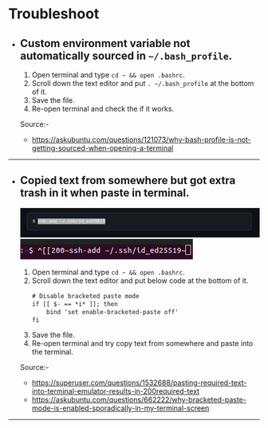 # Troubleshoot

- ## Custom environment variable not automatically sourced in `~/.bash_profile`.
    1. Open terminal and type `cd ~ && open .bashrc`.
    2. Scroll down the text editor and put `. ~/.bash_profile` at the bottom of it.
    3. Save the file.
    4. Re-open terminal and check the if it works.

    Source:-
    - https://askubuntu.com/questions/121073/why-bash-profile-is-not-getting-sourced-when-opening-a-terminal

---
- ## Copied text from somewhere but got extra trash in it when paste in terminal.
    ![Bracketed Paste Image 1](./bracketed-paste-1.png)
    ![Bracketed Paste Image 2](./bracketed-paste-2.png)
    1. Open terminal and type `cd ~ && open .bashrc`.
    2. Scroll down the text editor and put below code at the bottom of it.
        ```
        # Disable bracketed paste mode
        if [[ $- == *i* ]]; then
            bind 'set enable-bracketed-paste off'
        fi
        ```
    3. Save the file.
    4. Re-open terminal and try copy text from somewhere and paste into the terminal.

    Source:-
    - https://superuser.com/questions/1532688/pasting-required-text-into-terminal-emulator-results-in-200required-text
    - https://askubuntu.com/questions/662222/why-bracketed-paste-mode-is-enabled-sporadically-in-my-terminal-screen

---